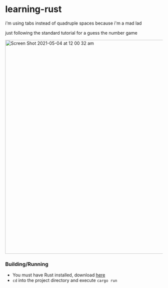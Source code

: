 # learning-rust
i'm using tabs instead of quadruple spaces because i'm a mad lad

just following the standard tutorial for a guess the number game

<img width="682" alt="Screen Shot 2021-05-04 at 12 00 32 am" src="https://user-images.githubusercontent.com/61964090/116901096-1b560600-ac6c-11eb-8ac2-c1ea9bf56f99.png">

### Building/Running
- You must have Rust installed, download [here](https://www.rust-lang.org/tools/install) 
- `cd` into the project directory and execute `cargo run`
